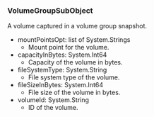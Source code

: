 ### VolumeGroupSubObject
A volume captured in a volume group snapshot.

- mountPointsOpt: list of System.Strings
  - Mount point for the volume.
- capacityInBytes: System.Int64
  - Capacity of the volume in bytes.
- fileSystemType: System.String
  - File system type of the volume.
- fileSizeInBytes: System.Int64
  - File size of the volume in bytes.
- volumeId: System.String
  - ID of the volume.
